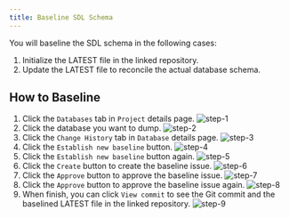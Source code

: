 ```yaml
---
title: Baseline SDL Schema
---
```


You will baseline the SDL schema in the following cases:

1. Initialize the LATEST file in the linked repository.
1. Update the LATEST file to reconcile the actual database schema.

## How to Baseline

1. Click the `Databases` tab in `Project` details page.
   ![step-1](/content/docs/change-database/state-based-migration/baseline-sdl-schema-step-1.webp)
2. Click the database you want to dump.
   ![step-2](/content/docs/change-database/state-based-migration/baseline-sdl-schema-step-2.webp)
3. Click the `Change History` tab in `Database` details page.
   ![step-3](/content/docs/change-database/state-based-migration/baseline-sdl-schema-step-3.webp)
4. Click the `Establish new baseline` button.
   ![step-4](/content/docs/change-database/state-based-migration/baseline-sdl-schema-step-4.webp)
5. Click the `Establish new baseline` button again.
   ![step-5](/content/docs/change-database/state-based-migration/baseline-sdl-schema-step-5.webp)
6. Click the `Create` button to create the baseline issue.
   ![step-6](/content/docs/change-database/state-based-migration/baseline-sdl-schema-step-6.webp)
7. Click the `Approve` button to approve the baseline issue.
   ![step-7](/content/docs/change-database/state-based-migration/baseline-sdl-schema-step-7.webp)
8. Click the `Approve` button to approve the baseline issue again.
   ![step-8](/content/docs/change-database/state-based-migration/baseline-sdl-schema-step-8.webp)
9. When finish, you can click `View commit` to see the Git commit and the baselined LATEST file in the linked repository.
   ![step-9](/content/docs/change-database/state-based-migration/baseline-sdl-schema-step-9.webp)
